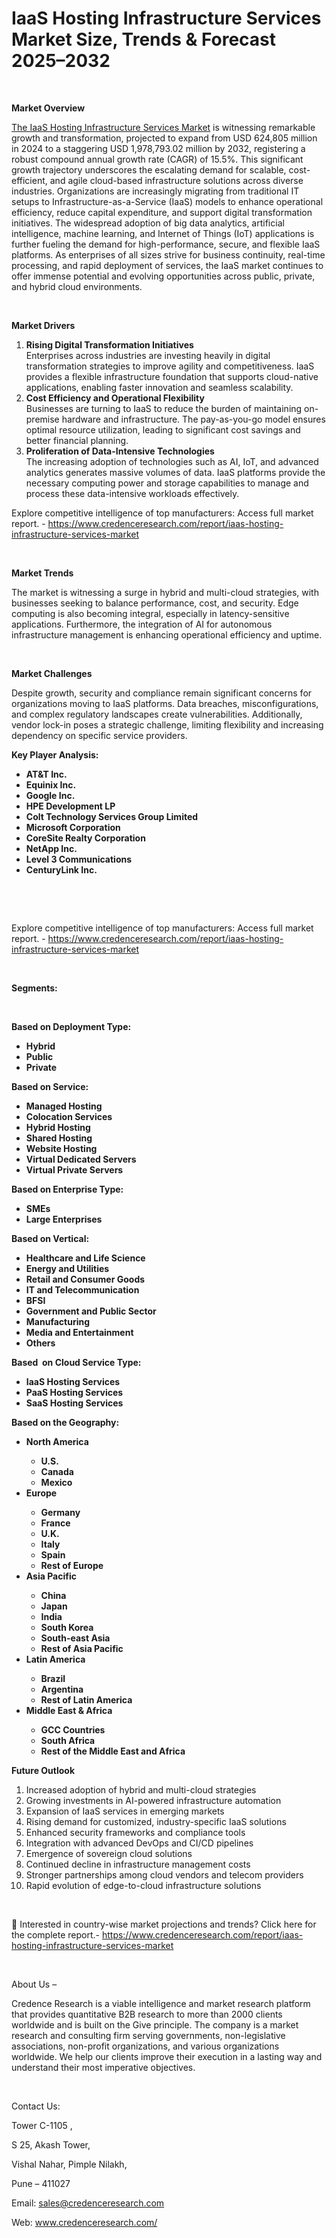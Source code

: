 # IaaS Hosting Infrastructure Services Market Size, Trends & Forecast 2025–2032


<p><strong>&nbsp;</strong></p>
<p><strong>Market Overview</strong></p>
<p><a href="https://www.credenceresearch.com/report/iaas-hosting-infrastructure-services-market">The IaaS Hosting Infrastructure Services Market</a> is witnessing remarkable growth and transformation, projected to expand from USD 624,805 million in 2024 to a staggering USD 1,978,793.02 million by 2032, registering a robust compound annual growth rate (CAGR) of 15.5%. This significant growth trajectory underscores the escalating demand for scalable, cost-efficient, and agile cloud-based infrastructure solutions across diverse industries. Organizations are increasingly migrating from traditional IT setups to Infrastructure-as-a-Service (IaaS) models to enhance operational efficiency, reduce capital expenditure, and support digital transformation initiatives. The widespread adoption of big data analytics, artificial intelligence, machine learning, and Internet of Things (IoT) applications is further fueling the demand for high-performance, secure, and flexible IaaS platforms. As enterprises of all sizes strive for business continuity, real-time processing, and rapid deployment of services, the IaaS market continues to offer immense potential and evolving opportunities across public, private, and hybrid cloud environments.</p>
<p><strong>&nbsp;</strong></p>
<p><strong>Market Drivers</strong></p>
<ol>
<li><strong>Rising Digital Transformation Initiatives</strong><br data-start="1236" data-end="1239" /> Enterprises across industries are investing heavily in digital transformation strategies to improve agility and competitiveness. IaaS provides a flexible infrastructure foundation that supports cloud-native applications, enabling faster innovation and seamless scalability.</li>
<li data-start="1520" data-end="1808"><strong data-start="1520" data-end="1567">Cost Efficiency and Operational Flexibility</strong><br data-start="1567" data-end="1570" /> Businesses are turning to IaaS to reduce the burden of maintaining on-premise hardware and infrastructure. The pay-as-you-go model ensures optimal resource utilization, leading to significant cost savings and better financial planning.</li>
<li data-start="1813" data-end="2125"><strong data-start="1813" data-end="1861">Proliferation of Data-Intensive Technologies</strong><br data-start="1861" data-end="1864" /> The increasing adoption of technologies such as AI, IoT, and advanced analytics generates massive volumes of data. IaaS platforms provide the necessary computing power and storage capabilities to manage and process these data-intensive workloads effectively.</li>
</ol>
<p>Explore competitive intelligence of top manufacturers: Access full market report. - <a href="https://www.credenceresearch.com/report/iaas-hosting-infrastructure-services-market">https://www.credenceresearch.com/report/iaas-hosting-infrastructure-services-market</a></p>
<p><strong>&nbsp;</strong></p>
<p><strong>Market Trends</strong></p>
<p>The market is witnessing a surge in hybrid and multi-cloud strategies, with businesses seeking to balance performance, cost, and security. Edge computing is also becoming integral, especially in latency-sensitive applications. Furthermore, the integration of AI for autonomous infrastructure management is enhancing operational efficiency and uptime.</p>
<p><strong>&nbsp;</strong></p>
<p><strong>Market Challenges</strong></p>
<p>Despite growth, security and compliance remain significant concerns for organizations moving to IaaS platforms. Data breaches, misconfigurations, and complex regulatory landscapes create vulnerabilities. Additionally, vendor lock-in poses a strategic challenge, limiting flexibility and increasing dependency on specific service providers.</p>
<p><strong>Key Player Analysis:</strong></p>
<ul>
<li><strong>AT&amp;T Inc.</strong></li>
<li><strong>Equinix Inc.</strong></li>
<li><strong>Google Inc.</strong></li>
<li><strong>HPE Development LP</strong></li>
<li><strong>Colt Technology Services Group Limited</strong></li>
<li><strong>Microsoft Corporation</strong></li>
<li><strong>CoreSite Realty Corporation</strong></li>
<li><strong>NetApp Inc.</strong></li>
<li><strong>Level 3 Communications</strong></li>
<li><strong>CenturyLink Inc.</strong></li>
</ul>
<p><strong>&nbsp;</strong></p>
<p><strong>&nbsp;</strong></p>
<p>Explore competitive intelligence of top manufacturers: Access full market report. - <a href="https://www.credenceresearch.com/report/iaas-hosting-infrastructure-services-market">https://www.credenceresearch.com/report/iaas-hosting-infrastructure-services-market</a></p>
<p><strong>&nbsp;</strong></p>
<p><strong>Segments:</strong></p>
<p><strong>&nbsp;</strong></p>
<p><strong>Based on Deployment Type:</strong></p>
<ul>
<li><strong>Hybrid</strong></li>
<li><strong>Public</strong></li>
<li><strong>Private</strong></li>
</ul>
<p><strong>Based on Service:</strong></p>
<ul>
<li><strong>Managed Hosting</strong></li>
<li><strong>Colocation Services</strong></li>
<li><strong>Hybrid Hosting</strong></li>
<li><strong>Shared Hosting</strong></li>
<li><strong>Website Hosting</strong></li>
<li><strong>Virtual Dedicated Servers</strong></li>
<li><strong>Virtual Private Servers</strong></li>
</ul>
<p><strong>Based on Enterprise Type:</strong></p>
<ul>
<li><strong>SMEs</strong></li>
<li><strong>Large Enterprises</strong></li>
</ul>
<p><strong>Based on Vertical:</strong></p>
<ul>
<li><strong>Healthcare and Life Science</strong></li>
<li><strong>Energy and Utilities</strong></li>
<li><strong>Retail and Consumer Goods</strong></li>
<li><strong>IT and Telecommunication</strong></li>
<li><strong>BFSI</strong></li>
<li><strong>Government and Public Sector</strong></li>
<li><strong>Manufacturing</strong></li>
<li><strong>Media and Entertainment</strong></li>
<li><strong>Others</strong></li>
</ul>
<p><strong>Based&nbsp; on Cloud Service Type:</strong></p>
<ul>
<li><strong>IaaS Hosting Services</strong></li>
<li><strong>PaaS Hosting Services</strong></li>
<li><strong>SaaS Hosting Services</strong></li>
</ul>
<p><strong>Based on the Geography:</strong></p>
<ul>
<li><strong>North America</strong></li>
<ul>
<li><strong>U.S.</strong></li>
<li><strong>Canada</strong></li>
<li><strong>Mexico</strong></li>
</ul>
<li><strong>Europe</strong></li>
<ul>
<li><strong>Germany</strong></li>
<li><strong>France</strong></li>
<li><strong>U.K.</strong></li>
<li><strong>Italy</strong></li>
<li><strong>Spain</strong></li>
<li><strong>Rest of Europe</strong></li>
</ul>
<li><strong>Asia Pacific</strong></li>
<ul>
<li><strong>China</strong></li>
<li><strong>Japan</strong></li>
<li><strong>India</strong></li>
<li><strong>South Korea</strong></li>
<li><strong>South-east Asia</strong></li>
<li><strong>Rest of Asia Pacific</strong></li>
</ul>
<li><strong>Latin America</strong></li>
<ul>
<li><strong>Brazil</strong></li>
<li><strong>Argentina</strong></li>
<li><strong>Rest of Latin America</strong></li>
</ul>
<li><strong>Middle East &amp; Africa</strong></li>
<ul>
<li><strong>GCC Countries</strong></li>
<li><strong>South Africa</strong></li>
<li><strong>Rest of the Middle East and Africa</strong></li>
</ul>
</ul>
<p><strong>Future Outlook </strong></p>
<ol>
<li>Increased adoption of hybrid and multi-cloud strategies</li>
<li data-start="2995" data-end="3056">Growing investments in AI-powered infrastructure automation</li>
<li data-start="3060" data-end="3108">Expansion of IaaS services in emerging markets</li>
<li data-start="3112" data-end="3176">Rising demand for customized, industry-specific IaaS solutions</li>
<li data-start="3180" data-end="3231">Enhanced security frameworks and compliance tools</li>
<li data-start="3235" data-end="3289">Integration with advanced DevOps and CI/CD pipelines</li>
<li data-start="3293" data-end="3333">Emergence of sovereign cloud solutions</li>
<li data-start="3337" data-end="3391">Continued decline in infrastructure management costs</li>
<li data-start="3395" data-end="3460">Stronger partnerships among cloud vendors and telecom providers</li>
<li data-start="3465" data-end="3524">Rapid evolution of edge-to-cloud infrastructure solutions</li>
</ol>
<p><strong>&nbsp;</strong></p>
<p>📌 Interested in country-wise market projections and trends? Click here for the complete report.- <a href="https://www.credenceresearch.com/report/iaas-hosting-infrastructure-services-market">https://www.credenceresearch.com/report/iaas-hosting-infrastructure-services-market</a></p>
<p>&nbsp;</p>
<p>About Us &ndash;</p>
<p>Credence Research is a viable intelligence and market research platform that provides quantitative B2B research to more than 2000 clients worldwide and is built on the Give principle. The company is a market research and consulting firm serving governments, non-legislative associations, non-profit organizations, and various organizations worldwide. We help our clients improve their execution in a lasting way and understand their most imperative objectives.</p>
<p>&nbsp;</p>
<p>Contact Us:</p>
<p>Tower C-1105 ,</p>
<p>S 25, Akash Tower,</p>
<p>Vishal Nahar, Pimple Nilakh,</p>
<p>Pune &ndash; 411027</p>
<p>Email: <a href="mailto:sales@credenceresearch.com">sales@credenceresearch.com</a></p>
<p>Web: <a href="http://www.credenceresearch.com/">www.credenceresearch.com/</a></p>
